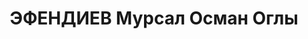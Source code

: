 ---
title: ЭФЕНДИЕВ Мурсал Осман Оглы
description: 'род. 1907, азербайджанец

  Арестован в 1937

  Приговор: ВК ВС СССР, 12.10.1937 - ВМН.

  Расстрелян 13.10.1937 в г.Баку.

  Источники: Сталинский список от 03.10.1937 (Аз.ССР, Кат.1)| Шафига Мамедова. Вопль
  матерей (на аз.яз.). Баку: "Гянджлик". 2006, стр.106.'
---